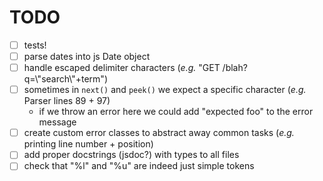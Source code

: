 # TODO
- [ ] tests!
- [ ] parse dates into js Date object
- [ ] handle escaped delimiter characters (_e.g._ "GET /blah?q=\\"search\\"+term")
- [ ] sometimes in `next()` and `peek()` we expect a specific character (_e.g._ Parser lines 89 + 97)
  - if we throw an error here we could add "expected foo" to the error message
- [ ] create custom error classes to abstract away common tasks (_e.g._ printing line number + position)
- [ ] add proper docstrings (jsdoc?) with types to all files
- [ ] check that "%l" and "%u" are indeed just simple tokens
